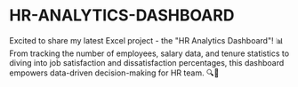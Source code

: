 # HR-ANALYTICS-DASHBOARD
Excited to share my latest Excel project - the "HR Analytics Dashboard"! 📊 From tracking the number of employees, salary data, and tenure statistics to diving into job satisfaction and dissatisfaction percentages, this dashboard empowers data-driven decision-making for HR team. 🔍💼
